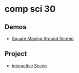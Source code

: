 # comp sci 30

## Demos
- [Square Moving Around Screen](moving-square)


## Project
- [interactive Sceen](interactive-screen)